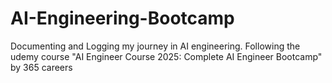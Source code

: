 # AI-Engineering-Bootcamp
Documenting and Logging my journey in AI engineering. Following the udemy course "AI Engineer Course 2025: Complete AI Engineer Bootcamp" by 365 careers
